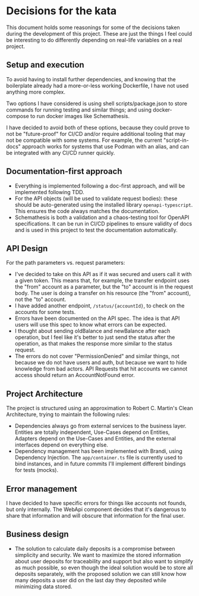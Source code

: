 # Decisions for the kata

This document holds some reasonings for some of the decisions taken during the 
development of this project. These are just the things I feel could be 
interesting to do differently depending on real-life variables on a real 
project.

## Setup and execution

To avoid having to install further dependencies, and knowing that the 
boilerplate already had a more-or-less working Dockerfile, I have not used 
anything more complex. 

Two options I have considered is using shell scripts/package.json to store
commands for running testing and similar things; and using docker-compose to run
docker images like Schemathesis.

I have decided to avoid both of these options, because they could prove to not
be "future-proof" for CI/CD and/or require additional tooling that may not be 
compatible with some systems. For example, the current "script-in-docs" approach
works for systems that use Podman with an alias, and can be integrated with any
CI/CD runner quickly.

## Documentation-first approach

* Everything is implemented following a doc-first approach, and will be
  implemented following TDD.
* For the API objects (will be used to validate request bodies): these should be
  auto-generated using the installed library `openapi-typescript`. This ensures
  the code always matches the documentation.
* Schemathesis is both a validation and a chaos-testing tool for OpenAPI
  specifications. It can be run in CI/CD pipelines to ensure validity of docs
  and is used in this project to test the documentation automatically. 

## API Design

For the path parameters vs. request parameters:

* I've decided to take on this API as if it was secured and users call it with 
  a given token. This means that, for example, the transfer endpoint uses the 
  "from" account as a parameter, but the "to" account is in the request body.
  The user is doing a transfer on his resource (the "from" account), not the 
  "to" account.
* I have added another endpoint, `/status/{accountId}`, to check on the
  accounts for some tests.
* Errors have been documented on the API spec. The idea is that API users will
  use this spec to know what errors can be expected. 
* I thought about sending oldBalance and newBalance after each operation, but I
  feel like it's better to just send the status after the operation, as that
  makes the response more similar to the status request.
* The errors do not cover "PermissionDenied" and similar things, not because we
  do not have users and auth, but because we want to hide knowledge from bad 
  actors. API Requests that hit accounts we cannot access should return an
  AccountNotFound error.

## Project Architecture

The project is structured using an approximation to Robert C. Martin's Clean
Architecture, trying to maintain the following rules:

* Dependencies always go from external services to the business layer. Entities
  are totally independent, Use-Cases depend on Entities, Adapters depend on the
  Use-Cases and Entities, and the external interfaces depend on everything else.
* Dependency management has been implemented with Brandi, using Dependency
  Injection. The `app/container.ts` file is currently used to bind instances,
  and in future commits I'll implement different bindings for tests (mocks).

## Error management

I have decided to have specific errors for things like accounts not founds, but
only internally. The WebApi component decides that it's dangerous to share that
information and will obscure that information for the final user.

## Business design

* The solution to calculate daily deposits is a compromise between simplicity 
  and security. We want to maximize the stored information about user deposits
  for traceability and support but also want to simplify as much possible, so 
  even though the ideal solution would be to store all deposits separately, with
  the proposed solution we can still know how many deposits a user did on the 
  last day they deposited while minimizing data stored.

